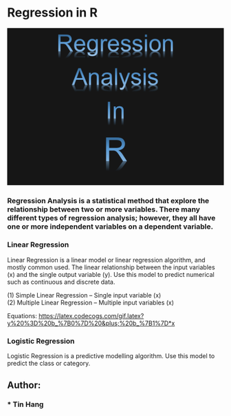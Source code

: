 # Regression in R  
<img src="RegressionAnalysisR.PNG">

### Regression Analysis is a statistical method that explore the relationship between two or more variables. There many different types of regression analysis; however, they all have one or more independent variables on a dependent variable.  
### Linear Regression
Linear Regression is a linear model or linear regression algorithm, and mostly common used. The linear relationship between the input variables (x) and the single output variable (y). 
Use this model to predict numerical such as continuous and discrete data.  

(1) Simple Linear Regression – Single input variable (x)  
(2) Multiple Linear Regression – Multiple input variables (x)  

Equations:
https://latex.codecogs.com/gif.latex?y%20%3D%20b_%7B0%7D%20&plus;%20b_%7B1%7D*x

### Logistic Regression
Logistic Regression is a predictive modelling algorithm.  Use this model to predict the class or category.  

## Author:  
### * Tin Hang  
